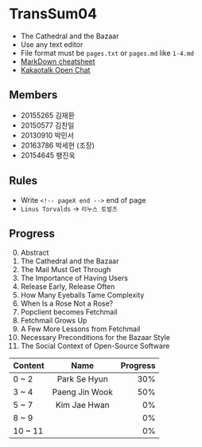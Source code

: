 TransSum04
===========

* The Cathedral and the Bazaar
* Use any text editor
* File format must be `pages.txt` or `pages.md` like `1-4.md`
* [MarkDown cheatsheet](https://gist.github.com/ihoneymon/652be052a0727ad59601)
* [Kakaotalk Open Chat](https://open.kakao.com/o/gY6OBNK)

Members
-------

* 20155265 김재환
* 20150577 김찬일
* 20130910 박민서
* 20163786 박세현 (조장)
* 20154645 팽진욱

Rules
-----
* Write `<!-- pageX end -->` end of page
* `Linus Torvalds` → `리누스 토발즈`

Progress
--------
0. Abstract
1. The Cathedral and the Bazaar
2. The Mail Must Get Through
3. The Importance of Having Users
4. Release Early, Release Often
5. How Many Eyeballs Tame Complexity
6. When Is a Rose Not a Rose?
7. Popclient becomes Fetchmail
8. Fetchmail Grows Up
9. A Few More Lessons from Fetchmail
10. Necessary Preconditions for the Bazaar Style
11. The Social Context of Open-Source Software

| Content    | Name           | Progress  |
| ---------- |:--------------:| ---------:|
| 0 ~ 2      | Park Se Hyun   |       30% |
| 3 ~ 4      | Paeng Jin Wook |       50% |
| 5 ~ 7      | Kim Jae Hwan   |        0% |
| 8 ~ 9      |                |        0% |
| 10 ~ 11    |                |        0% |
